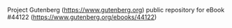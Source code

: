 Project Gutenberg (https://www.gutenberg.org) public repository for eBook #44122 (https://www.gutenberg.org/ebooks/44122)
